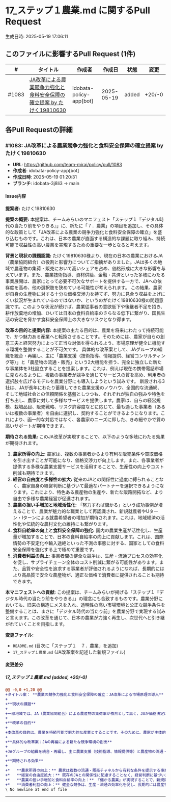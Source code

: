 # 17_ステップ１農業.md に関するPull Request

生成日時: 2025-05-19 17:06:11

## このファイルに影響するPull Request (1件)

| # | タイトル | 作成者 | 作成日 | 状態 | 変更 |
|---|---------|--------|--------|------|------|
| #1083 | [JA改革による農業競争力強化と食料安全保障の確立提案 by たけく19810630](https://github.com/team-mirai/policy/pull/1083) | idobata-policy-app[bot] | 2025-05-19 | added | +20/-0 |

## 各Pull Requestの詳細

### #1083: JA改革による農業競争力強化と食料安全保障の確立提案 by たけく19810630

- **URL**: https://github.com/team-mirai/policy/pull/1083
- **作成者**: idobata-policy-app[bot]
- **作成日時**: 2025-05-19 01:20:31
- **ブランチ**: idobata-3j8li3 → main

#### Issue内容

**提案者:** たけく19810630

**提案の概要:**
本提案は、チームみらいのマニフェスト「ステップ１『デジタル時代の当たり前をやりきる』」に、新たに「７．農業」の項目を追加し、その具体的な政策として「JA改革による農業の競争力強化と食料安全保障の確立」を盛り込むものです。これは、日本の農業が直面する構造的な課題に取り組み、持続可能で収益性の高い農業を実現するための重要な一歩となると考えます。

**背景と現状の課題認識:**
たけく19810630様より、現在の日本の農業におけるJA（農業協同組合）の役割と影響力についてご指摘がありました。JAは多くの地域で農産物の集荷・販売において高いシェアを占め、価格形成に大きな影響を与えています。また、農業技術指導、資材供給、金融・共済といった多岐にわたる事業展開は、農家にとって必要不可欠なサポートを提供する一方で、JAへの依存度を高め、他の選択肢を狭めている可能性が考えられます。
この結果、農家が自身の生産物に対する十分な価格交渉力を持てず、努力に見合う収益を上げにくい状況が生まれているのではないか、というのがたけく19810630様の問題意識です。このような状況が続けば、農業従事者の意欲低下や後継者不足を招き、耕作放棄地の増加、ひいては日本の食料自給率のさらなる低下に繋がり、国民生活の安定を脅かす食料安全保障上の大きなリスクとなり得ます。

**改革の目的と提案内容:**
本提案の主たる目的は、農業を将来にわたって持続可能で、かつ魅力ある産業へと転換させることです。そのためには、農家が自らの創意工夫と経営努力によって正当な対価を得られるよう、市場原理が健全に機能する環境を整備することが不可欠です。
具体的な改革案として、JAグループの組織を統合・再編し、主に「農業支援（技術指導、情報提供、経営コンサルティング等）」と「農産物の流通・販売」という2大機能を担う、完全に独立した新たな事業体を3社設立することを提案します。これは、例えば現在の携帯電話市場に見られるように、複数の事業者が競争を通じてサービスの質を高め、利用者の選択肢を広げるモデルを農業分野にも導入しようという試みです。
新設される3社は、JAが長年にわたり蓄積してきた農業支援のノウハウ、全国的な流通網、そして地域社会との信頼関係を基盤としつつも、それぞれが独自の強みや特色を打ち出し、農家に対して多様なサービスを提供します。農家は、自らの経営規模、栽培品目、販売戦略、リスク許容度などに応じて、最も適した事業者（あるいは複数の事業者）を自由に選択し、契約することができるようになります。これにより、画一的な対応ではなく、各農家のニーズに即した、きめ細やかで質の高いサポートが期待できます。

**期待される効果:**
このJA改革が実現することで、以下のような多岐にわたる効果が期待されます。
1.  **農家所得の向上:** 農家は、複数の事業者からより有利な販売条件や買取価格を引き出すことが可能になり、価格交渉力が向上します。また、各事業者が提供する多様な農業支援サービスを活用することで、生産性の向上やコスト削減も期待できます。
2.  **経営の自由度と多様性の拡大:** 従来のJAとの関係性に過度に縛られることなく、農家自身の経営判断に基づいて最適なパートナーを選択できるようになります。これにより、特色ある農産物の生産や、新たな販路開拓など、より自由で多様な農業経営が促進されます。
3.  **農業の担い手増加と地域活性化:** 「努力すれば儲かる」という成功事例が増えることで、農業が魅力的な職業として再認識され、新規就農者やUターン・Iターンによる就農希望者の増加が期待されます。これは、地域経済の活性化や伝統的な農村文化の維持にも繋がります。
4.  **食料自給率の向上と食料安全保障の強化:** 国内の農業生産が活性化し、生産量が増加することで、日本の食料自給率の向上に貢献します。これは、国際情勢の不安定化や輸入途絶といった不測の事態に対する、国家としての食料安全保障を強化する上で極めて重要です。
5.  **消費者利益の向上:** 事業者間の健全な競争は、生産・流通プロセスの効率化を促し、サプライチェーン全体のコスト削減に繋がる可能性があります。また、品質や安全性を追求する事業者が評価されるようになれば、長期的にはより高品質で安全な農産物が、適正な価格で消費者に提供されることも期待できます。

**本マニフェストへの貢献:**
この提案は、チームみらいが掲げる「ステップ１『デジタル時代の当たり前をやりきる』」の理念にも合致するものです。農業分野においても、旧来の構造にメスを入れ、透明性の高い市場環境と公正な競争条件を整備することは、まさに「デジタル時代の当たり前」を農業分野で実現する試みと言えます。この改革を通じて、日本の農業が力強く再生し、次世代へと引き継がれていくことを目指します。

**変更ファイル:**
*   `README.md` (目次に「ステップ１　７．農業」を追加)
*   `17_ステップ１農業.md` (JA改革案を記述した新規ファイル)


#### 変更差分

##### 17_ステップ１農業.md (added, +20/-0)

```diff
@@ -0,0 +1,20 @@
+タイトル案： **農業の競争力強化と食料安全保障の確立：JA改革による市場原理の導入**
+
+**現状の課題**
+
+一部地域では、JA（農業協同組合）による農産物の集荷率が依然として高く、JAが価格決定において大きな影響力を持っています。加えて、JAは農業技術指導や資材供給、金融・共済事業など、農業経営に不可欠な多角的な支援を提供しているため、多くの農家にとってJAを離れるという選択は現実的に困難な状況があります。このような状況は、農家が自らの生産物に対して十分な価格交渉力を持てず、結果として収益を上げにくい構造を生み出している可能性があります。農家の経営が不安定になれば、後継者不足や耕作放棄地の増加を招き、日本の食料自給率の低下、ひいては食料安全保障上のリスクにも繋がりかねません。
+
+**改革の目的**
+
+本改革の目的は、農業を持続可能で魅力的な産業とすることです。そのために、農家が主体的に経営判断を行い、努力が報われる市場環境を整備します。具体的には、JAのあり方を見直し、農業分野における健全な競争を通じて市場原理が適切に機能する状況を作り出すことを目指します。
+
+**具体的な改革案：JAの再編による新たな競争環境の創出**
+
+JAグループの組織を統合・再編し、主に農業支援（技術指導、情報提供等）と農産物の流通・販売を担う、独立した新たな事業체를3社設立します。これは、例えば携帯電話市場における複数の事業者が切磋琢磨することでサービスが向上するような、競争原理の導入を意図しています。各事業体は、JAが長年培ってきた農業支援のノウハウや流通網を基盤としつつ、それぞれが創意工夫を凝らしたサービスを農家に提供し、農家は自らの経営方針や農産物の特性に最も適した事業体を自由に選択できるようになります。
+
+**期待される効果**
+
+*   **農家所得の向上：** 農家は複数の流通・販売チャネルから有利な条件を提示する事業者を選択できるようになり、価格交渉力の向上が期待されます。
+*   **経営の自由度拡大：** 既存のJAとの関係性に配慮することなく、経営判断に基づいた最適なパートナーを選びやすくなります。農業支援サービスも、各社の特色を比較検討し、自らのニーズに合ったものを選択できるようになります。
+*   **農業の担い手増加と食料自給率の向上：** 「儲かる農業」が実現することで、新規就農者の増加や事業承継が促進され、農業の担い手確保に繋がります。国内生産量の増加は、食料自給率の向上にも貢献します。
+*   **消費者利益の向上：** 健全な競争は、生産・流通の効率化を促し、長期的には農産物価格の安定や品質向上といった形で消費者の利益にも繋がります。
\ No newline at end of file
```

---

